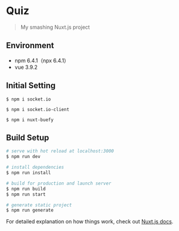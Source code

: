 # Quiz

> My smashing Nuxt.js project

## Environment
- npm 6.4.1（npx 6.4.1）
- vue 3.9.2

## Initial Setting
```
$ npm i socket.io

$ npm i socket.io-client

$ npm i nuxt-buefy
```

## Build Setup

``` bash
# serve with hot reload at localhost:3000
$ npm run dev

# install dependencies
$ npm run install

# build for production and launch server
$ npm run build
$ npm run start

# generate static project
$ npm run generate
```

For detailed explanation on how things work, check out [Nuxt.js docs](https://nuxtjs.org).
